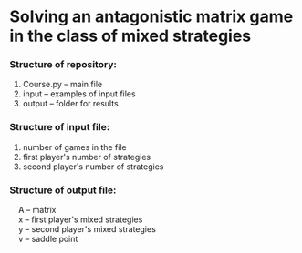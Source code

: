 # Solving an antagonistic matrix game in the class of mixed strategies

### Structure of repository:
1. Course.py – main file
2. input – examples of input files
3. output – folder for results

### Structure of input file:
1. number of games in the file
2. first player's number of strategies
3. second player's number of strategies

### Structure of output file:
&nbsp;&nbsp;&nbsp;&nbsp;A – matrix</br>
&nbsp;&nbsp;&nbsp;&nbsp;x – first player's mixed strategies</br>
&nbsp;&nbsp;&nbsp;&nbsp;y – second player's mixed strategies</br>
&nbsp;&nbsp;&nbsp;&nbsp;v – saddle point
